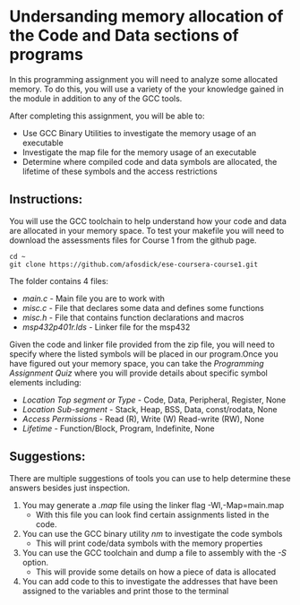 # Undersanding memory allocation of the Code and Data sections of programs
In this programming assignment you will need to analyze some allocated memory. To do this, you will use a variety of the your knowledge gained in the module in addition to any of the GCC tools.

After completing this assignment, you will be able to:

* Use GCC Binary Utilities to investigate the memory usage of an executable
* Investigate the map file for the memory usage of an executable
* Determine where compiled code and data symbols are allocated, the lifetime of these symbols and the access restrictions

## Instructions:
You will use the GCC toolchain to help understand how your code and data are allocated in your memory space. To test your makefile you will need to download the assessments files for Course 1 from the github page.
```
cd ~
git clone https://github.com/afosdick/ese-coursera-course1.git
```
The folder contains 4 files:

* *main.c* - Main file you are to work with
* *misc.c* - File that declares some data and defines some functions
* *misc.h* - File that contains function declarations and macros
* *msp432p401r.lds* - Linker file for the msp432

Given the code and linker file provided from the zip file, you will need to specify where the listed symbols will be placed in our program.Once you have figured out your memory space, you can take the *Programming Assignment Quiz* where you will provide details about specific symbol elements including:

* *Location Top segment or Type* - Code, Data, Peripheral, Register, None
* *Location Sub-segment* - Stack, Heap, BSS, Data, const/rodata, None
* *Access Permissions* - Read (R), Write (W) Read-write (RW), None
* *Lifetime* - Function/Block, Program, Indefinite, None

## Suggestions:
There are multiple suggestions of tools you can use to help determine these answers besides just inspection.

1. You may generate a *.map* file using the linker flag -Wl,-Map=main.map
   * With this file you can look find certain assignments listed in the code.
2. You can use the GCC binary utility *nm* to investigate the code symbols
   * This will print code/data symbols with the memory properties
3. You can use the GCC toolchain and dump a file to assembly with the *-S* option.
   * This will provide some details on how a piece of data is allocated
4. You can add code to this to investigate the addresses that have been assigned to the variables and print those to the terminal
